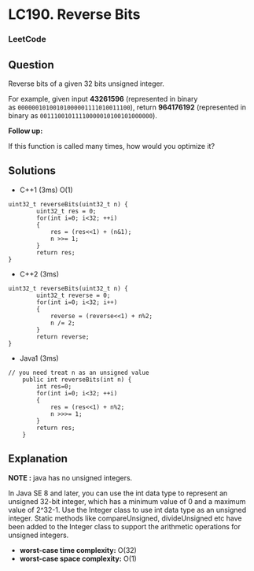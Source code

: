 # LC190. Reverse Bits

### LeetCode

## Question

Reverse bits of a given 32 bits unsigned integer.

For example, given input **43261596** (represented in binary as `00000010100101000001111010011100`), return **964176192** (represented in binary as `00111001011110000010100101000000`).

**Follow up:**

If this function is called many times, how would you optimize it?

## Solutions

* C++1 (3ms) O(1)
```
uint32_t reverseBits(uint32_t n) {
        uint32_t res = 0;
        for(int i=0; i<32; ++i)
        {
            res = (res<<1) + (n&1);
            n >>= 1;
        }
        return res;
}
```

* C++2 (3ms)
```
uint32_t reverseBits(uint32_t n) {
        uint32_t reverse = 0;
        for(int i=0; i<32; i++)
        {
            reverse = (reverse<<1) + n%2;
            n /= 2;
        }
        return reverse;
}
```

* Java1 (3ms)
```
// you need treat n as an unsigned value
    public int reverseBits(int n) {
        int res=0;
        for(int i=0; i<32; ++i)
        {
            res = (res<<1) + n%2;
            n >>>= 1;
        }
        return res;
    }
```

## Explanation

**NOTE :** java has no unsigned integers.

In Java SE 8 and later, you can use the int data type to represent an unsigned 32-bit integer, which has a minimum value of 0 and a maximum value of 2^32-1. Use the Integer class to use int data type as an unsigned integer. Static methods like compareUnsigned, divideUnsigned etc have been added to the Integer class to support the arithmetic operations for unsigned integers.

* **worst-case time complexity:** O(32)
* **worst-case space complexity:** O(1)